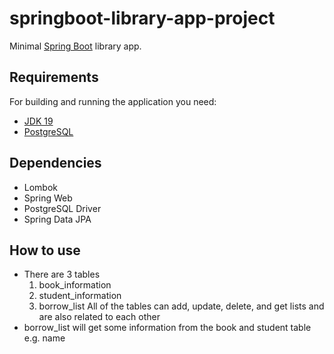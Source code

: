 # springboot-library-app-project

Minimal [Spring Boot](http://projects.spring.io/spring-boot/) library app.

## Requirements

For building and running the application you need:

- [JDK 19](https://www.oracle.com/java/technologies/javase/jdk19-archive-downloads.html)
- [PostgreSQL](https://www.postgresql.org/download/)

## Dependencies
- Lombok
- Spring Web
- PostgreSQL Driver
- Spring Data JPA

## How to use
- There are 3 tables
  1) book_information
  2) student_information
  3) borrow_list
  All of the tables can add, update, delete, and get lists and are also related to each other
- borrow_list will get some information from the book and student table e.g. name
